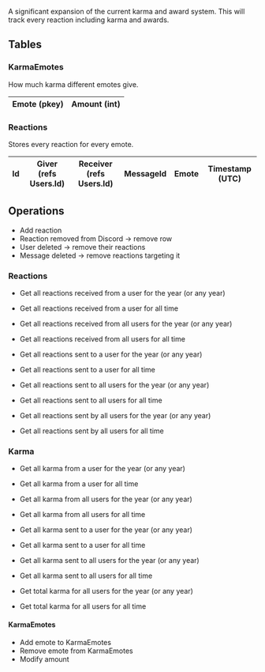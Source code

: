 A significant expansion of the current karma and award system. This will track every reaction including karma and awards.

## Tables
### KarmaEmotes
How much karma different emotes give.

| Emote (pkey) | Amount (int) |
| ------------ | ------------ |
### Reactions
Stores every reaction for every emote.

| Id  | Giver (refs Users.Id) | Receiver (refs Users.Id) | MessageId | Emote | Timestamp (UTC) |
| --- | --------------------- | ------------------------ | --------- | ----- | --------------- |

## Operations
- Add reaction
- Reaction removed from Discord → remove row
- User deleted → remove their reactions
- Message deleted → remove reactions targeting it

### Reactions
- Get all reactions received from a user for the year (or any year)
- Get all reactions received from a user for all time
- Get all reactions received from all users for the year (or any year)
- Get all reactions received from all users for all time

- Get all reactions sent to a user for the year (or any year)
- Get all reactions sent to a user for all time
- Get all reactions sent to all users for the year (or any year)
- Get all reactions sent to all users for all time

- Get all reactions sent by all users for the year (or any year)
- Get all reactions sent by all users for all time

### Karma
- Get all karma from a user for the year (or any year)
- Get all karma from a user for all time
- Get all karma from all users for the year (or any year)
- Get all karma from all users for all time

- Get all karma sent to a user for the year (or any year)
- Get all karma sent to a user for all time
- Get all karma sent to all users for the year (or any year)
- Get all karma sent to all users for all time

- Get total karma for all users for the year (or any year)
- Get total karma for all users for all time

#### KarmaEmotes
- Add emote to KarmaEmotes
- Remove emote from KarmaEmotes
- Modify amount

